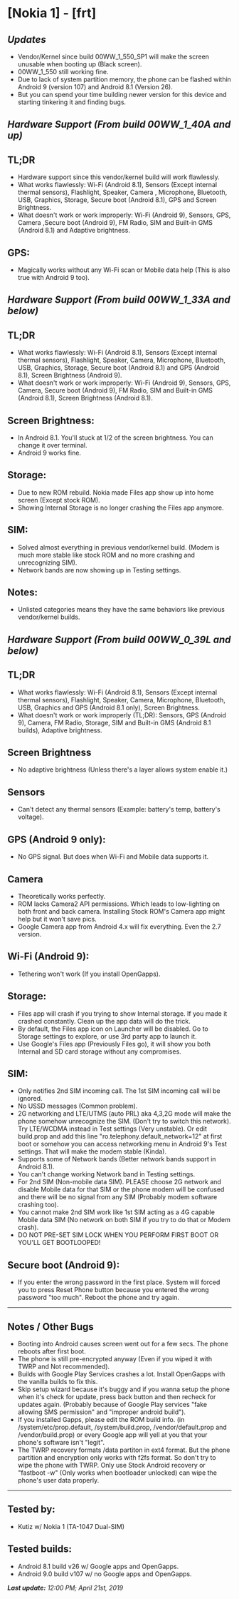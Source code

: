 # [Nokia 1] - [frt]

## *Updates*
- Vendor/Kernel since build 00WW_1_550_SP1 will make the screen unusable when booting up (Black screen).
- 00WW_1_550 still working fine.
- Due to lack of system partition memory, the phone can be flashed within Android 9 (version 107) and Android 8.1 (Version 26).
- But you can spend your time building newer version for this device and starting tinkering it and finding bugs.

## *Hardware Support (From build 00WW_1_40A and up)*

## TL;DR
- Hardware support since this vendor/kernel build will work flawlessly.
- What works flawlessly: Wi-Fi (Android 8.1), Sensors (Except internal thermal sensors), Flashlight, Speaker, Camera , Microphone, Bluetooth, USB, Graphics, Storage, Secure boot (Android 8.1), GPS and Screen Brightness.
- What doesn't work or work improperly: Wi-Fi (Android 9), Sensors, GPS, Camera ,Secure boot (Android 9), FM Radio, SIM and Built-in GMS (Android 8.1) and Adaptive brightness.

## GPS:
- Magically works without any Wi-Fi scan or Mobile data help (This is also true with Android 9 too).

## *Hardware Support (From build 00WW_1_33A and below)*

## TL;DR
- What works flawlessly: Wi-Fi (Android 8.1), Sensors (Except internal thermal sensors), Flashlight, Speaker, Camera, Microphone, Bluetooth, USB, Graphics, Storage, Secure boot (Android 8.1) and GPS (Android 8.1), Screen Brightness (Android 9).
- What doesn't work or work improperly: Wi-Fi (Android 9), Sensors, GPS, Camera, Secure boot (Android 9), FM Radio, SIM and Built-in GMS (Android 8.1), Screen Brightness (Android 8.1).

## Screen Brightness:
- In Android 8.1. You'll stuck at 1/2 of the screen brightness. You can change it over terminal.
- Android 9 works fine.

## Storage:
- Due to new ROM rebuild. Nokia made Files app show up into home screen (Except stock ROM).
- Showing Internal Storage is no longer crashing the Files app anymore.

## SIM:
- Solved almost everything in previous vendor/kernel build. (Modem is much more stable like stock ROM and no more crashing and unrecognizing SIM).
- Network bands are now showing up in Testing settings.

## Notes:
- Unlisted categories means they have the same behaviors like previous vendor/kernel builds.

## *Hardware Support (From build 00WW_0_39L and below)*

## TL;DR
- What works flawlessly: Wi-Fi (Android 8.1), Sensors (Except internal thermal sensors), Flashlight, Speaker, Camera, Microphone, Bluetooth, USB, Graphics and GPS (Android 8.1 only), Screen Brightness.
- What doesn't work or work improperly (TL;DR): Sensors, GPS (Android 9), Camera, FM Radio, Storage, SIM and Built-in GMS (Android 8.1 builds), Adaptive brightness.

## Screen Brightness
- No adaptive brightness (Unless there's a layer allows system enable it.)

## Sensors
- Can't detect any thermal sensors (Example: battery's temp, battery's voltage).

## GPS (Android 9 only):
- No GPS signal. But does when Wi-Fi and Mobile data supports it.

## Camera
- Theoretically works perfectly.
- ROM lacks Camera2 API permissions. Which leads to low-lighting on both front and back camera. Installing Stock ROM's Camera app might help but it won't save pics.
- Google Camera app from Android 4.x will fix everything. Even the 2.7 version.

## Wi-Fi (Android 9):
-  Tethering won't work (If you install OpenGapps).

## Storage:
- Files app will crash if you trying to show Internal storage. If you made it crashed constantly. Clean up the app data will do the trick.
- By default, the Files app icon on Launcher will be disabled. Go to Storage settings to explore, or use 3rd party app to launch it.
- Use Google's Files app (Previously Files go), it will show you both Internal and SD card storage without any compromises.

## SIM:
- Only notifies 2nd SIM incoming call. The 1st SIM incoming call will be ignored.
- No USSD messages (Common problem).
- 2G networking and LTE/UTMS (auto PRL) aka 4,3,2G mode will make the phone somehow unrecognize the SIM. (Don't try to switch this network). Try LTE/WCDMA instead in Test settings (Very unstable). Or edit build.prop and add this line "ro.telephony.default_network=12" at first boot or somehow you can access networking menu in Android 9's Test settings. That will make the modem stable (Kinda).
- Supports some of Network bands (Better network bands support in Android 8.1).
- You can't change working Network band in Testing settings.
- For 2nd SIM (Non-mobile data SIM). PLEASE choose 2G network and disable Mobile data for that SIM or the phone modem will be confused and there will be no signal from any SIM (Probably modem software crashing too).
- You cannot make 2nd SIM work like 1st SIM acting as a 4G capable Mobile data SIM (No network on both SIM if you try to do that or Modem crash).
- DO NOT PRE-SET SIM LOCK WHEN YOU PERFORM FIRST BOOT OR YOU'LL GET BOOTLOOPED!

## Secure boot (Android 9):
- If you enter the wrong password in the first place. System will forced you to press Reset Phone button because you entered the wrong password "too much". Reboot the phone and try again.

***
## Notes / Other Bugs
- Booting into Android causes screen went out for a few secs. The phone reboots after first boot.
- The phone is still pre-encrypted anyway (Even if you wiped it with TWRP and Not recommended).
- Builds with Google Play Services crashes a lot. Install OpenGapps with the vanilla builds to fix this.
- Skip setup wizard because it's buggy and if you wanna setup the phone when it's check for update, press back button and then recheck for updates again. (Probably because of Google Play services "fake allowing SMS permission" and "improper android build").
- If you installed Gapps, please edit the ROM build info. (in /system/etc/prop.default, /system/build.prop, /vendor/default.prop and /vendor/build.prop) or every Google app will yell at you that your phone's software isn't "legit".
- The TWRP recovery formats /data partiton in ext4 format. But the phone partition and encryption only works with f2fs format. So don't try to wipe the phone with TWRP. Only use Stock Android recovery or "fastboot -w" (Only works when bootloader unlocked) can wipe the phone's user data properly.
***

## Tested by:
- Kutiz w/ Nokia 1 (TA-1047 Dual-SIM)


## Tested builds:
- Android 8.1 build v26 w/ Google apps and OpenGapps.
- Android 9.0 build v107 w/ no Google apps and OpenGapps.

_**Last update:** 12:00 PM; April 21st, 2019_